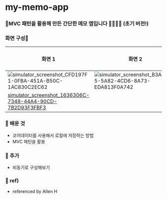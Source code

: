 # my-memo-app
### MVC 패턴을 활용해 만든 간단한 메모 앱입니다 🧡💚💙💜 (초기 버전!)

### 화면 구성📱
|화면 1|화면 2|화면 3|화면 4|
|---|---|---|---|
|![simulator_screenshot_CFD197F1-0FBA-451A-B50C-1AC830C2EC62](https://github.com/hyung6370/my-memo-app/assets/81064963/55b71e6a-1380-4e86-89f1-1b0b5546e35f)|![simulator_screenshot_B3A84BD5-5A82-4CD6-8A73-EDA813F0A742](https://github.com/hyung6370/my-memo-app/assets/81064963/bea2c3d2-9867-4a20-a772-f9b421b98c52)|![simulator_screenshot_3C2DC927-EA40-4F91-BE5E-91A6CFED4B8B](https://github.com/hyung6370/my-memo-app/assets/81064963/fdffc3c2-d26a-4414-abae-b95ac80a4335)|!
[simulator_screenshot_1636306C-7348-44A4-90CD-7B2D93F3FBF3](https://github.com/hyung6370/my-memo-app/assets/81064963/ef690d60-9a69-4952-b2b1-0580ed216d55)|

### 📌 배운 것
- 코어데이터를 사용해서 로컬에 저장하는 방법
- MVC 패턴을 활용

### 📌 추가
- 비동기로 구성해보기

### 📄 ref)
- referenced by Allen H
